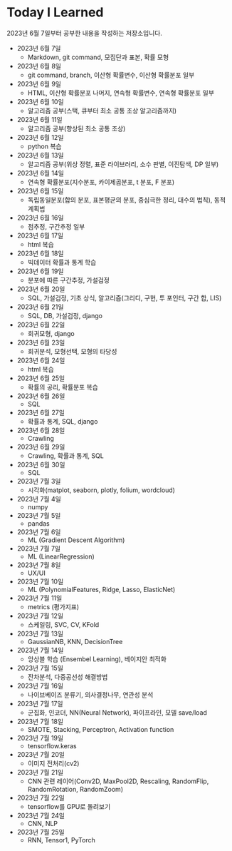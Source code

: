 # Today I Learned
2023년 6월 7일부터 공부한 내용을 작성하는 저장소입니다.

* 2023년 6월 7일
  * Markdown, git command, 모집단과 표본, 확률 모형
* 2023년 6월 8일
  * git command, branch, 이산형 확률변수, 이산형 확률분포 일부
* 2023년 6월 9일
  * HTML, 이산형 확률분포 나머지, 연속형 확률변수, 연속형 확률분포 일부
* 2023년 6월 10일
  * 알고리즘 공부(스택, 큐부터 최소 공통 조상 알고리즘까지)
* 2023년 6월 11일
  * 알고리즘 공부(향상된 최소 공통 조상)
* 2023년 6월 12일
  * python 복습
* 2023년 6월 13일
  * 알고리즘 공부(위상 정렬, 표준 라이브러리, 소수 판별, 이진탐색, DP 일부)
* 2023년 6월 14일
  * 연속형 확률분포(지수분포, 카이제곱분포, t 분포, F 분포)
* 2023년 6월 15일
  * 독립동일분포(합의 분포, 표본평균의 분포, 중심극한 정리, 대수의 법칙), 동적 계획법
* 2023년 6월 16일
  * 점추정, 구간추정 일부
* 2023년 6월 17일
  * html 복습
* 2023년 6월 18일
  * 빅데이터 확률과 통계 학습
* 2023년 6월 19일
  * 분포에 따른 구간추정, 가설검정
* 2023년 6월 20일
  * SQL, 가설검정, 기초 상식, 알고리즘(그리디, 구현, 투 포인터, 구간 합, LIS)
* 2023년 6월 21일
  * SQL, DB, 가설검정, django
* 2023년 6월 22일
  * 회귀모형, django
* 2023년 6월 23일
  * 회귀분석, 모형선택, 모형의 타당성
* 2023년 6월 24일
  * html 복습
* 2023년 6월 25일
  * 확률의 공리, 확률분포 복습
* 2023년 6월 26일
  * SQL
* 2023년 6월 27일
  * 확률과 통계, SQL, django
* 2023년 6월 28일
  * Crawling
* 2023년 6월 29일
  * Crawling, 확률과 통계, SQL
* 2023년 6월 30일
  * SQL
* 2023년 7월 3일
  * 시각화(matplot, seaborn, plotly, folium, wordcloud)
* 2023년 7월 4일
  * numpy
* 2023년 7월 5일
  * pandas
* 2023년 7월 6일
  * ML (Gradient Descent Algorithm)
* 2023년 7월 7일
  * ML (LinearRegression)
* 2023년 7월 8일
  * UX/UI
* 2023년 7월 10일
  * ML (PolynomialFeatures, Ridge, Lasso, ElasticNet)
* 2023년 7월 11일
  * metrics (평가지표)
* 2023년 7월 12일
  * 스케일링, SVC, CV, KFold
* 2023년 7월 13일
  * GaussianNB, KNN, DecisionTree
* 2023년 7월 14일
  * 앙상블 학습 (Ensembel Learning), 베이지안 최적화
* 2023년 7월 15일
  * 잔차분석, 다중공선성 해결방법
* 2023년 7월 16일
  * 나이브베이즈 분류기, 의사결정나무, 연관성 분석
* 2023년 7월 17일
  * 군집화, 인코더, NN(Neural Network), 파이프라인, 모델 save/load
* 2023년 7월 18일
  * SMOTE, Stacking, Perceptron, Activation function
* 2023년 7월 19일
  * tensorflow.keras
* 2023년 7월 20일
  * 이미지 전처리(cv2)
* 2023년 7월 21일
  * CNN 관련 레이어(Conv2D, MaxPool2D, Rescaling, RandomFlip, RandomRotation, RandomZoom)
* 2023년 7월 22일
  * tensorflow를 GPU로 돌려보기
* 2023년 7월 24일
  * CNN, NLP
* 2023년 7월 25일
  * RNN, Tensor1, PyTorch